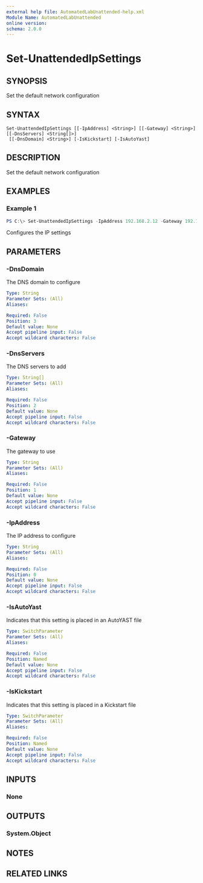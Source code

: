 ```yaml
---
external help file: AutomatedLabUnattended-help.xml
Module Name: AutomatedLabUnattended
online version:
schema: 2.0.0
---
```


# Set-UnattendedIpSettings

## SYNOPSIS
Set the default network configuration

## SYNTAX

```
Set-UnattendedIpSettings [[-IpAddress] <String>] [[-Gateway] <String>] [[-DnsServers] <String[]>]
 [[-DnsDomain] <String>] [-IsKickstart] [-IsAutoYast]
```

## DESCRIPTION
Set the default network configuration

## EXAMPLES

### Example 1
```powershell
PS C:\> Set-UnattendedIpSettings -IpAddress 192.168.2.12 -Gateway 192.168.2.1 -DnsServer 8.8.8.8,8.8.4.4
```

Configures the IP settings

## PARAMETERS

### -DnsDomain
The DNS domain to configure

```yaml
Type: String
Parameter Sets: (All)
Aliases:

Required: False
Position: 3
Default value: None
Accept pipeline input: False
Accept wildcard characters: False
```

### -DnsServers
The DNS servers to add

```yaml
Type: String[]
Parameter Sets: (All)
Aliases:

Required: False
Position: 2
Default value: None
Accept pipeline input: False
Accept wildcard characters: False
```

### -Gateway
The gateway to use

```yaml
Type: String
Parameter Sets: (All)
Aliases:

Required: False
Position: 1
Default value: None
Accept pipeline input: False
Accept wildcard characters: False
```

### -IpAddress
The IP address to configure

```yaml
Type: String
Parameter Sets: (All)
Aliases:

Required: False
Position: 0
Default value: None
Accept pipeline input: False
Accept wildcard characters: False
```

### -IsAutoYast
Indicates that this setting is placed in an AutoYAST file

```yaml
Type: SwitchParameter
Parameter Sets: (All)
Aliases:

Required: False
Position: Named
Default value: None
Accept pipeline input: False
Accept wildcard characters: False
```

### -IsKickstart
Indicates that this setting is placed in a Kickstart file

```yaml
Type: SwitchParameter
Parameter Sets: (All)
Aliases:

Required: False
Position: Named
Default value: None
Accept pipeline input: False
Accept wildcard characters: False
```

## INPUTS

### None

## OUTPUTS

### System.Object
## NOTES

## RELATED LINKS
